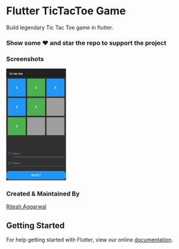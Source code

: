 # Flutter TicTacToe Game

Build legendary Tic Tac Toe game in flutter.

### Show some :heart: and star the repo to support the project

### Screenshots

<img src="ss1.png" height="300em" />

### Created & Maintained By

[Ritesh Aggarwal](https://github.com/imkiller32) 

## Getting Started

For help getting started with Flutter, view our online
[documentation](https://flutter.io/).
